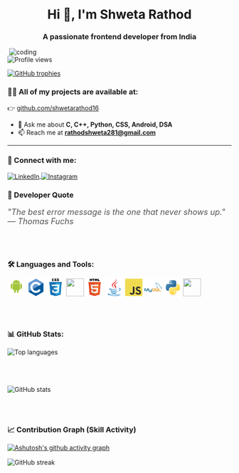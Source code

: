 <h1 align="center">Hi 👋, I'm Shweta Rathod</h1>
<h3 align="center">A passionate frontend developer from India</h3>

<img align="right" alt="coding" width="500" 
src="https://camo.githubusercontent.com/3e38d30f04e42688871c3de0a94852b9ec3c3b767e3ec2f9740fb144e462c47f/68747470733a2f2f63646e2e6472696262626c652e636f6d2f75736572732f323730343431342f73637265656e73686f74732f373436363930332f6d656469612f62303861623537363331366264343538326665663138396634373163643965352e676966" />

<p align="left">
  <img src="https://komarev.com/ghpvc/?username=shwetarathod16&label=Profile%20views&color=0e75b6&style=flat" alt="Profile views" />
</p>

<p align="left">
  <a href="https://github.com/ryo-ma/github-profile-trophy" target="_blank" rel="noopener noreferrer">
    <img src="https://github-profile-trophy.vercel.app/?username=shwetarathod16" alt="GitHub trophies" />
  </a>
</p>

### 👨‍💻 All of my projects are available at:
👉 [github.com/shwetarathod16](https://github.com/shwetarathod16)

- 💬 Ask me about **C, C++, Python, CSS, Android, DSA**
- 📫 Reach me at **rathodshweta281@gmail.com**

---

### 📲 Connect with me:
<p align="left">
  <a href="https://linkedin.com/in/shwetarathod16" target="_blank" rel="noopener noreferrer">
    <img align="center" src="https://raw.githubusercontent.com/rahuldkjain/github-profile-readme-generator/master/src/images/icons/Social/linked-in-alt.svg" alt="LinkedIn" height="30" width="40" />
  </a>
  <a href="https://instagram.com/shweeta.rathod" target="_blank" rel="noopener noreferrer">
    <img align="center" src="https://raw.githubusercontent.com/rahuldkjain/github-profile-readme-generator/master/src/images/icons/Social/instagram.svg" alt="Instagram" height="30" width="40" />
  </a>
</p>


### 💬 Developer Quote
<p align="left" style="font-style: italic; font-size: 18px; color: #555;">
  "The best error message is the one that never shows up."
  <br />— Thomas Fuchs
</p>
<br><br>


### 🛠️ Languages and Tools:
<p align="left">
  <a href="https://developer.android.com" target="_blank"><img src="https://raw.githubusercontent.com/devicons/devicon/master/icons/android/android-original-wordmark.svg" width="40" height="40"/></a>
  <a href="https://www.cprogramming.com/" target="_blank"><img src="https://raw.githubusercontent.com/devicons/devicon/master/icons/c/c-original.svg" width="40" height="40"/></a>
  <a href="https://www.w3schools.com/css/" target="_blank"><img src="https://raw.githubusercontent.com/devicons/devicon/master/icons/css3/css3-original-wordmark.svg" width="40" height="40"/></a>
  <a href="https://www.djangoproject.com/" target="_blank"><img src="https://cdn.worldvectorlogo.com/logos/django.svg" width="40" height="40"/></a>
  <a href="https://www.w3.org/html/" target="_blank"><img src="https://raw.githubusercontent.com/devicons/devicon/master/icons/html5/html5-original-wordmark.svg" width="40" height="40"/></a>
  <a href="https://www.java.com" target="_blank"><img src="https://raw.githubusercontent.com/devicons/devicon/master/icons/java/java-original.svg" width="40" height="40"/></a>
  <a href="https://developer.mozilla.org/en-US/docs/Web/JavaScript" target="_blank"><img src="https://raw.githubusercontent.com/devicons/devicon/master/icons/javascript/javascript-original.svg" width="40" height="40"/></a>
  <a href="https://www.mysql.com/" target="_blank"><img src="https://raw.githubusercontent.com/devicons/devicon/master/icons/mysql/mysql-original-wordmark.svg" width="40" height="40"/></a>
  <a href="https://www.python.org" target="_blank"><img src="https://raw.githubusercontent.com/devicons/devicon/master/icons/python/python-original.svg" width="40" height="40"/></a>
  <a href="https://www.sqlite.org/" target="_blank"><img src="https://www.vectorlogo.zone/logos/sqlite/sqlite-icon.svg" width="40" height="40"/></a>
</p>

<br><br>


### 📊 GitHub Stats:
<p>
  <img align="left" src="https://github-readme-stats.vercel.app/api/top-langs?username=shwetarathod16&show_icons=true&locale=en&layout=compact" alt="Top languages" />
</p>
<br><br><br><br>

<p>
  <img align="center" src="https://github-readme-stats.vercel.app/api?username=shwetarathod16&show_icons=true&locale=en" alt="GitHub stats" />
</p>
<br><br>


### 📈 Contribution Graph (Skill Activity)

[![Ashutosh's github activity graph](https://github-readme-activity-graph.vercel.app/graph?username=shwetarathod16&theme=react-dark&area=true)](https://github.com/ashutosh00710/github-readme-activity-graph)



<p>
  <img align="center" src="https://github-readme-streak-stats.herokuapp.com/?user=shwetarathod16" alt="GitHub streak" />
</p>  

